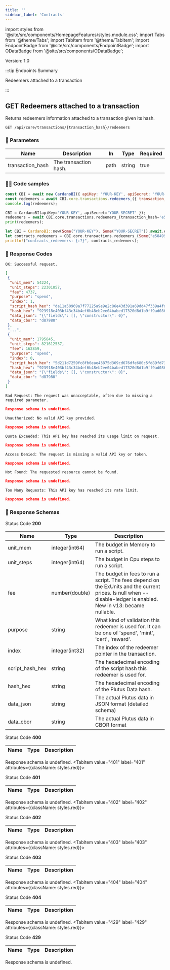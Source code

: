 ```yaml
--- 
title: '' 
sidebar_label: 'Contracts' 
--- 
```

import styles from '@site/src/components/HomepageFeatures/styles.module.css'; 
import Tabs from '@theme/Tabs'; 
import TabItem from '@theme/TabItem'; 
import EndpointBadge from '@site/src/components/EndpointBadge'; 
import ODataBadge from '@site/src/components/ODataBadge'; 

<span class="theme-doc-version-badge badge badge--primary">Version: 1.0</span> 

:::tip Endpoints Summary 

<EndpointBadge type="GET"/> Redeemers attached to a transaction<br/>

:::
## <span class="theme-doc-version-badge badge badge--success">GET</span> Redeemers attached to a transaction

Returns redeemers information attached to a transaction given its hash.

`GET /api/core/transactions/{transaction_hash}/redeemers`

### 🎰 Parameters 

|Name|Description|In|Type|Required| 
|---|---|---|---|---|
| transaction_hash|The transaction hash.|path|string|true|


### 👨‍💻 Code samples 

<Tabs> 
<TabItem value="js" label="Node.js"> 

```js 
const CBI = await new CardanoBI({ apiKey: 'YOUR-KEY', apiSecret: 'YOUR-SECRET' }); 
const redeemers = await CBI.core.transactions.redeemers_({ transaction_hash: "e584995ed133ae25e5c918d794efa415e10352b0d0e08aa02a196bbd605b9e69" });
console.log(redeemers); 
``` 

</TabItem> 
<TabItem value="py" label="Python"> 

```py 
CBI = CardanoBI(apiKey='YOUR-KEY', apiSecret='YOUR-SECRET' }); 
redeemers = await CBI.core.transactions.redeemers_(transaction_hash='e584995ed133ae25e5c918d794efa415e10352b0d0e08aa02a196bbd605b9e69');
print(redeemers); 
``` 

</TabItem> 
<TabItem value="rust" label="Rust"> 

```rust 
let CBI = CardanoBI::new(Some("YOUR-KEY"), Some("YOUR-SECRET")).await.expect("Failed to initialize CardanoBI");
let contracts_redeemers = CBI.core.transactions.redeemers_(Some("e584995ed133ae25e5c918d794efa415e10352b0d0e08aa02a196bbd605b9e69"), HashMap::new()).await.expect("Failed to call endpoint");
println!("contracts_redeemers: {:?}", contracts_redeemers); 
``` 

</TabItem> 
</Tabs> 

### 💌 Response Codes 

<Tabs groupId="response-type"> 
<TabItem value="200" label="200" attributes={{className: styles.green}}> 

`OK: Successful request.`

```json
[
 {
  "unit_mem": 54224,
  "unit_steps": 22301057,
  "fee": 4737,
  "purpose": "spend",
  "index": 1,
  "script_hash_hex": "da11a50969a7f77225a9e9e2c86e43d391a69dd47f339a4fd830d165",
  "hash_hex": "923918e403bf43c34b4ef6b48eb2ee04babed17320d8d1b9ff9ad086e86f44ec",
  "data_json": "{\"fields\": [], \"constructor\": 0}",
  "data_cbor": "d87980"
 },
 "...",
 {
  "unit_mem": 1795845,
  "unit_steps": 821612537,
  "fee": 162859,
  "purpose": "spend",
  "index": 0,
  "script_hash_hex": "5d211d7259fc8fb6eae43875d369cd676dfe680c5fd89fd73c0b5491",
  "hash_hex": "923918e403bf43c34b4ef6b48eb2ee04babed17320d8d1b9ff9ad086e86f44ec",
  "data_json": "{\"fields\": [], \"constructor\": 0}",
  "data_cbor": "d87980"
 }
]
``` 
</TabItem> 
<TabItem value="400" label="400" attributes={{className: styles.red}}> 

`Bad Request: The request was unacceptable, often due to missing a required parameter.`

```json
Response schema is undefined.
``` 
</TabItem> 
<TabItem value="401" label="401" attributes={{className: styles.red}}> 

`Unauthorized: No valid API key provided.`

```json
Response schema is undefined.
``` 
</TabItem> 
<TabItem value="402" label="402" attributes={{className: styles.red}}> 

`Quota Exceeded: This API key has reached its usage limit on request.`

```json
Response schema is undefined.
``` 
</TabItem> 
<TabItem value="403" label="403" attributes={{className: styles.red}}> 

`Access Denied: The request is missing a valid API key or token.`

```json
Response schema is undefined.
``` 
</TabItem> 
<TabItem value="404" label="404" attributes={{className: styles.red}}> 

`Not Found: The requested resource cannot be found.`

```json
Response schema is undefined.
``` 
</TabItem> 
<TabItem value="429" label="429" attributes={{className: styles.red}}> 

`Too Many Requests: This API key has reached its rate limit.`

```json
Response schema is undefined.
``` 
</TabItem> 
</Tabs>

### 💌 Response Schemas 

<Tabs groupId="response-type"> 
<TabItem value="200" label="200" attributes={{className: styles.green}}>

Status Code **200**

|Name|Type|Description| 
|---|---|---|
| unit_mem|integer(int64)|The budget in Memory to run a script.|
| unit_steps|integer(int64)|The budget in Cpu steps to run a script.|
| fee|number(double)|The budget in fees to run a script. The fees depend on the ExUnits and the current prices. Is null when --disable-ledger is enabled. New in v13: became nullable.|
| purpose|string|What kind of validation this redeemer is used for. It can be one of 'spend', 'mint', 'cert', 'reward'.|
| index|integer(int32)|The index of the redeemer pointer in the transaction.|
| script_hash_hex|string|The hexadecimal encoding of the script hash this redeemer is used for.|
| hash_hex|string|The hexadecimal encoding of the Plutus Data hash.|
| data_json|string|The actual Plutus data in JSON format (detailed schema)|
| data_cbor|string|The actual Plutus data in CBOR format|
</TabItem> 
<TabItem value="400" label="400" attributes={{className: styles.red}}>

Status Code **400**

|Name|Type|Description| 
|---|---|---|
Response schema is undefined.
</TabItem> 
<TabItem value="401" label="401" attributes={{className: styles.red}}>

Status Code **401**

|Name|Type|Description| 
|---|---|---|
Response schema is undefined.
</TabItem> 
<TabItem value="402" label="402" attributes={{className: styles.red}}>

Status Code **402**

|Name|Type|Description| 
|---|---|---|
Response schema is undefined.
</TabItem> 
<TabItem value="403" label="403" attributes={{className: styles.red}}>

Status Code **403**

|Name|Type|Description| 
|---|---|---|
Response schema is undefined.
</TabItem> 
<TabItem value="404" label="404" attributes={{className: styles.red}}>

Status Code **404**

|Name|Type|Description| 
|---|---|---|
Response schema is undefined.
</TabItem> 
<TabItem value="429" label="429" attributes={{className: styles.red}}>

Status Code **429**

|Name|Type|Description| 
|---|---|---|
Response schema is undefined.
</TabItem> 
</Tabs>
